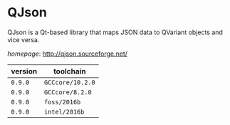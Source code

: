 # QJson

QJson is a Qt-based library that maps JSON data to QVariant objects and vice versa.

*homepage*: <http://qjson.sourceforge.net/>

version | toolchain
--------|----------
``0.9.0`` | ``GCCcore/10.2.0``
``0.9.0`` | ``GCCcore/8.2.0``
``0.9.0`` | ``foss/2016b``
``0.9.0`` | ``intel/2016b``
